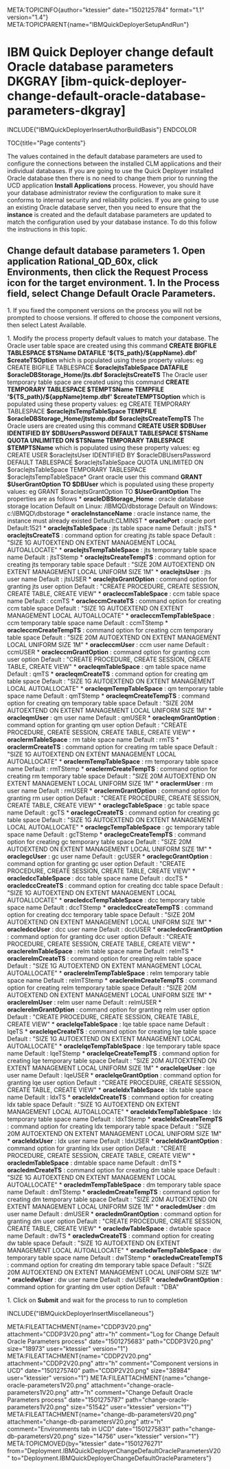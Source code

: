 META:TOPICINFO{author="ktessier" date="1502125784" format="1.1"
version="1.4"} META:TOPICPARENT{name="IBMQuickDeployerSetupAndRun"}

# IBM Quick Deployer change default Oracle database parameters DKGRAY [ibm-quick-deployer-change-default-oracle-database-parameters-dkgray]

INCLUDE{"IBMQuickDeployerInsertAuthorBuildBasis"} ENDCOLOR

TOC{title="Page contents"}

The values contained in the default database parameters are used to
configure the connections between the installed CLM applications and
their individual databases. If you are going to use the Quick Deployer
installed Oracle database then there is no need to change them prior to
running the UCD application **Install Applications** process. However,
you should have your database administrator review the configuration to
make sure it conforms to internal security and reliability policies. If
you are going to use an existing Oracle database server, then you need
to ensure that the **instance** is created and the default database
parameters are updated to match the configuration used by your database
instance. To do this follow the instructions in this topic.

## Change default database parameters 1. Open application **Rational_QD_60x**, click **Environments**, then click the **Request Process** icon for the target environment. 1. In the Process field, select **Change Default Oracle Parameters**.

1\. If you fixed the component versions on the process you will not be
prompted to choose versions. If offered to choose the component
versions, then select Latest Available.

1\. Modify the process property default values to match your database.
The Oracle user table space are created using this command **CREATE
BIGFILE TABLESPACE \$TSName DATAFILE '\${TS_path}/\${appName}.dbf'
\$createTSOption** which is populated using these property values: eg
CREATE BIGFILE TABLESPACE **\$oraclejtsTableSpace DATAFILE
\$oracleDBStorage_Home/jts.dbf \$oraclejtsCreateTS** The Oracle user
temporary table space are created using this command **CREATE TEMPORARY
TABLESPACE \$TEMPTSName TEMPFILE '\${TS_path}/\${appName}temp.dbf'
\$createTEMPTSOption** which is populated using these property values:
eg CREATE TEMPORARY TABLESPACE **\$oraclejtsTempTableSpace TEMPFILE
\$oracleDBStorage_Home/jtstemp.dbf \$oraclejtsCreateTempTS** The Oracle
users are created using this command **CREATE USER \$DBUser IDENTIFIED
BY \$DBUsersPassword DEFAULT TABLESPACE \$TSName QUOTA UNLIMITED ON
\$TSName TEMPORARY TABLESPACE \$TEMPTSName** which is populated using
these property values: eg CREATE USER \$oraclejtsUser IDENTIFIED BY
\$oracleDBUsersPassword DEFAULT TABLESPACE \$oraclejtsTableSpace QUOTA
UNLIMITED ON \$oraclejtsTableSpace TEMPORARY TABLESPACE
\$oraclejtsTempTableSpace\* Grant oracle user this command **GRANT
\$UserGrantOption TO \$DBUser** which is populated using these property
values: eg GRANT \$oraclejtsGrantOption TO **\$UserGrantOption** The
properties are as follows \* **oracleDBStorage_Home** : oracle database
storage location Default on Linux: /IBMQD/dbstorage Default on Windows:
c:\IBMQD\dbstorage \* **oracleInstanceName** : oracle instance name, the
instance must already existed Default:CLMINST \* **oraclePort** : oracle
port Default:1521 \* **oraclejtsTableSpace** : jts table space name
Default : jtsTS \* **oraclejtsCreateTS** : command option for creating
jts table space Default : "SIZE 1G AUTOEXTEND ON EXTENT MANAGEMENT LOCAL
AUTOALLOCATE" \* **oraclejtsTempTableSpace** : jts temporary table space
name Default : jtsTStemp \* **oraclejtsCreateTempTS** : command option
for creating jts temporary table space Default : "SIZE 20M AUTOEXTEND ON
EXTENT MANAGEMENT LOCAL UNIFORM SIZE 1M" \* **oraclejtsUser** : jts user
name Default : jtsUSER \* **oraclejtsGrantOption** : command option for
granting jts user option Default : "CREATE PROCEDURE, CREATE SESSION,
CREATE TABLE, CREATE VIEW" \* **oracleccmTableSpace** : ccm table space
name Default : ccmTS \* **oracleccmCreateTS** : command option for
creating ccm table space Default : "SIZE 1G AUTOEXTEND ON EXTENT
MANAGEMENT LOCAL AUTOALLOCATE" \* **oracleccmTempTableSpace** : ccm
temporary table space name Default : ccmTStemp \*
**oracleccmCreateTempTS** : command option for creating ccm temporary
table space Default : "SIZE 20M AUTOEXTEND ON EXTENT MANAGEMENT LOCAL
UNIFORM SIZE 1M" \* **oracleccmUser** : ccm user name Default : ccmUSER
\* **oracleccmGrantOption** : command option for granting ccm user
option Default : "CREATE PROCEDURE, CREATE SESSION, CREATE TABLE, CREATE
VIEW" \* **oracleqmTableSpace** : qm table space name Default : qmTS \*
**oracleqmCreateTS** : command option for creating qm table space
Default : "SIZE 1G AUTOEXTEND ON EXTENT MANAGEMENT LOCAL AUTOALLOCATE"
\* **oracleqmTempTableSpace** : qm temporary table space name Default :
qmTStemp \* **oracleqmCreateTempTS** : command option for creating qm
temporary table space Default : "SIZE 20M AUTOEXTEND ON EXTENT
MANAGEMENT LOCAL UNIFORM SIZE 1M" \* **oracleqmUser** : qm user name
Default : qmUSER \* **oracleqmGrantOption** : command option for
granting qm user option Default : "CREATE PROCEDURE, CREATE SESSION,
CREATE TABLE, CREATE VIEW" \* **oraclermTableSpace** : rm table space
name Default : rmTS \* **oraclermCreateTS** : command option for
creating rm table space Default : "SIZE 1G AUTOEXTEND ON EXTENT
MANAGEMENT LOCAL AUTOALLOCATE" \* **oraclermTempTableSpace** : rm
temporary table space name Default : rmTStemp \*
**oraclermCreateTempTS** : command option for creating rm temporary
table space Default : "SIZE 20M AUTOEXTEND ON EXTENT MANAGEMENT LOCAL
UNIFORM SIZE 1M" \* **oraclermUser** : rm user name Default : rmUSER \*
**oraclermGrantOption** : command option for granting rm user option
Default : "CREATE PROCEDURE, CREATE SESSION, CREATE TABLE, CREATE VIEW"
\* **oraclegcTableSpace** : gc table space name Default : gcTS \*
**oraclegcCreateTS** : command option for creating gc table space
Default : "SIZE 1G AUTOEXTEND ON EXTENT MANAGEMENT LOCAL AUTOALLOCATE"
\* **oraclegcTempTableSpace** : gc temporary table space name Default :
gcTStemp \* **oraclegcCreateTempTS** : command option for creating gc
temporary table space Default : "SIZE 20M AUTOEXTEND ON EXTENT
MANAGEMENT LOCAL UNIFORM SIZE 1M" \* **oraclegcUser** : gc user name
Default : gcUSER \* **oraclegcGrantOption** : command option for
granting gc user option Default : "CREATE PROCEDURE, CREATE SESSION,
CREATE TABLE, CREATE VIEW" \* **oracledccTableSpace** : dcc table space
name Default : dccTS \* **oracledccCreateTS** : command option for
creating dcc table space Default : "SIZE 1G AUTOEXTEND ON EXTENT
MANAGEMENT LOCAL AUTOALLOCATE" \* **oracledccTempTableSpace** : dcc
temporary table space name Default : dccTStemp \*
**oracledccCreateTempTS** : command option for creating dcc temporary
table space Default : "SIZE 20M AUTOEXTEND ON EXTENT MANAGEMENT LOCAL
UNIFORM SIZE 1M" \* **oracledccUser** : dcc user name Default : dccUSER
\* **oracledccGrantOption** : command option for granting dcc user
option Default : "CREATE PROCEDURE, CREATE SESSION, CREATE TABLE, CREATE
VIEW" \* **oraclerelmTableSpace** : relm table space name Default :
relmTS \* **oraclerelmCreateTS** : command option for creating relm
table space Default : "SIZE 1G AUTOEXTEND ON EXTENT MANAGEMENT LOCAL
AUTOALLOCATE" \* **oraclerelmTempTableSpace** : relm temporary table
space name Default : relmTStemp \* **oraclerelmCreateTempTS** : command
option for creating relm temporary table space Default : "SIZE 20M
AUTOEXTEND ON EXTENT MANAGEMENT LOCAL UNIFORM SIZE 1M" \*
**oraclerelmUser** : relm user name Default : relmUSER \*
**oraclerelmGrantOption** : command option for granting relm user option
Default : "CREATE PROCEDURE, CREATE SESSION, CREATE TABLE, CREATE VIEW"
\* **oraclelqeTableSpace** : lqe table space name Default : lqeTS \*
**oraclelqeCreateTS** : command option for creating lqe table space
Default : "SIZE 1G AUTOEXTEND ON EXTENT MANAGEMENT LOCAL AUTOALLOCATE"
\* **oraclelqeTempTableSpace** : lqe temporary table space name Default
: lqeTStemp \* **oraclelqeCreateTempTS** : command option for creating
lqe temporary table space Default : "SIZE 20M AUTOEXTEND ON EXTENT
MANAGEMENT LOCAL UNIFORM SIZE 1M" \* **oraclelqeUser** : lqe user name
Default : lqeUSER \* **oraclelqeGrantOption** : command option for
granting lqe user option Default : "CREATE PROCEDURE, CREATE SESSION,
CREATE TABLE, CREATE VIEW" \* **oracleldxTableSpace** : ldx table space
name Default : ldxTS \* **oracleldxCreateTS** : command option for
creating ldx table space Default : "SIZE 1G AUTOEXTEND ON EXTENT
MANAGEMENT LOCAL AUTOALLOCATE" \* **oracleldxTempTableSpace** : ldx
temporary table space name Default : ldxTStemp \*
**oracleldxCreateTempTS** : command option for creating ldx temporary
table space Default : "SIZE 20M AUTOEXTEND ON EXTENT MANAGEMENT LOCAL
UNIFORM SIZE 1M" \* **oracleldxUser** : ldx user name Default : ldxUSER
\* **oracleldxGrantOption** : command option for granting ldx user
option Default : "CREATE PROCEDURE, CREATE SESSION, CREATE TABLE, CREATE
VIEW" \* **oracledmTableSpace** : dmtable space name Default : dmTS \*
**oracledmCreateTS** : command option for creating dm table space
Default : "SIZE 1G AUTOEXTEND ON EXTENT MANAGEMENT LOCAL AUTOALLOCATE"
\* **oracledmTempTableSpace** : dm temporary table space name Default :
dmTStemp \* **oracledmCreateTempTS** : command option for creating dm
temporary table space Default : "SIZE 20M AUTOEXTEND ON EXTENT
MANAGEMENT LOCAL UNIFORM SIZE 1M" \* **oracledmUser** : dm user name
Default : dmUSER \* **oracledmGrantOption** : command option for
granting dm user option Default : "CREATE PROCEDURE, CREATE SESSION,
CREATE TABLE, CREATE VIEW" \* **oracledwTableSpace** : dwtable space
name Default : dwTS \* **oracledwCreateTS** : command option for
creating dw table space Default : "SIZE 1G AUTOEXTEND ON EXTENT
MANAGEMENT LOCAL AUTOALLOCATE" \* **oracledwTempTableSpace** : dw
temporary table space name Default : dwTStemp \*
**oracledwCreateTempTS** : command option for creating dm temporary
table space Default : "SIZE 20M AUTOEXTEND ON EXTENT MANAGEMENT LOCAL
UNIFORM SIZE 1M" \* **oracledwUser** : dw user name Default : dwUSER \*
**oracledwGrantOption** : command option for granting dm user option
Default : "DBA"

1\. Click on **Submit** and wait for the process to run to completion

INCLUDE{"IBMQuickDeployerInsertMiscellaneous"}

META:FILEATTACHMENT{name="CDDP3V20.png" attachment="CDDP3V20.png"
attr="h" comment="Log for Change Default Oracle Parameters process"
date="1501275683" path="CDDP3V20.png" size="18973" user="ktessier"
version="1"} META:FILEATTACHMENT{name="CDDP2V20.png"
attachment="CDDP2V20.png" attr="h" comment="Component versions in UCD"
date="1501275740" path="CDDP2V20.png" size="38984" user="ktessier"
version="1"} META:FILEATTACHMENT{name="change-oracle-parameters1V20.png"
attachment="change-oracle-parameters1V20.png" attr="h" comment="Change
Default Oracle Parameters process" date="1501275787"
path="change-oracle-parameters1V20.png" size="51542" user="ktessier"
version="1"} META:FILEATTACHMENT{name="change-db-parametersV20.png"
attachment="change-db-parametersV20.png" attr="h" comment="Environments
tab in UCD" date="1501275831" path="change-db-parametersV20.png"
size="14756" user="ktessier" version="1"} META:TOPICMOVED{by="ktessier"
date="1501276271"
from="Deployment.IBMQuickDeployerChangeDefaultOracleParametersV20"
to="Deployment.IBMQuickDeployerChangeDefaultOracleParameters"}
